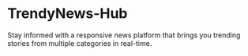 # TrendyNews-Hub
Stay informed with a responsive news platform that brings you trending stories from multiple categories in real-time.
